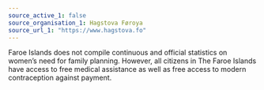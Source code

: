 ```yaml
---
source_active_1: false
source_organisation_1: Hagstova Føroya
source_url_1: "https://www.hagstova.fo"
---
```

Faroe Islands does not compile continuous and official statistics on women’s need for family planning. However, all citizens in The Faroe Islands have access to free medical assistance as well as free access to modern contraception against payment.
